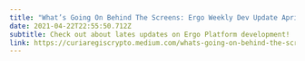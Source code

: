 ```yaml
---
title: "What’s Going On Behind The Screens: Ergo Weekly Dev Update April 21st"
date: 2021-04-22T22:55:50.712Z
subtitle: Check out about lates updates on Ergo Platform development!
link: https://curiaregiscrypto.medium.com/whats-going-on-behind-the-screens-ergo-weekly-dev-update-april-21st-6e34e12fc4f6
---
```

